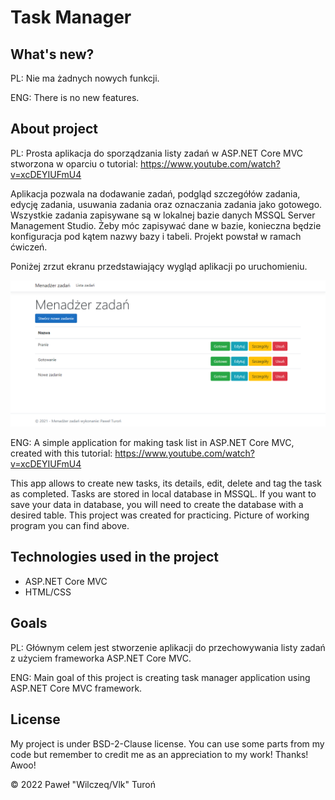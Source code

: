 # Task Manager

## What's new?

PL: Nie ma żadnych nowych funkcji.

ENG: There is no new features.

## About project

PL: Prosta aplikacja do sporządzania listy zadań w ASP.NET Core MVC stworzona w oparciu o tutorial: https://www.youtube.com/watch?v=xcDEYIUFmU4

Aplikacja pozwala na dodawanie zadań, podgląd szczegółów zadania, edycję zadania, usuwania zadania oraz oznaczania zadania jako gotowego. Wszystkie zadania zapisywane są w lokalnej bazie danych MSSQL Server Management Studio. Żeby móc zapisywać dane w bazie, konieczna będzie konfiguracja pod kątem nazwy bazy i tabeli.
Projekt powstał w ramach ćwiczeń.

Poniżej zrzut ekranu przedstawiający wygląd aplikacji po uruchomieniu.

![example](./img/img01.png)

ENG: A simple application for making task list in ASP.NET Core MVC, created with this tutorial: https://www.youtube.com/watch?v=xcDEYIUFmU4

This app allows to create new tasks, its details, edit, delete and tag the task as completed. Tasks are stored in local database in MSSQL. If you want to save your data in database, you will need to create the database with a desired table. This project was created for practicing. Picture of working program you can find above.

## Technologies used in the project

* ASP.NET Core MVC
* HTML/CSS

## Goals

PL: Głównym celem jest stworzenie aplikacji do przechowywania listy zadań z użyciem frameworka ASP.NET Core MVC.

ENG: Main goal of this project is creating task manager application using ASP.NET Core MVC framework.

## License

My project is under BSD-2-Clause license. You can use some parts from my code but remember to credit me as an
appreciation to my work! Thanks! Awoo!

© 2022 Paweł "Wilczeq/Vlk" Turoń

